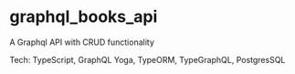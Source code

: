 # graphql_books_api
A Graphql API with  CRUD functionality

Tech:
TypeScript,
GraphQL Yoga,
TypeORM,
TypeGraphQL,
PostgresSQL
